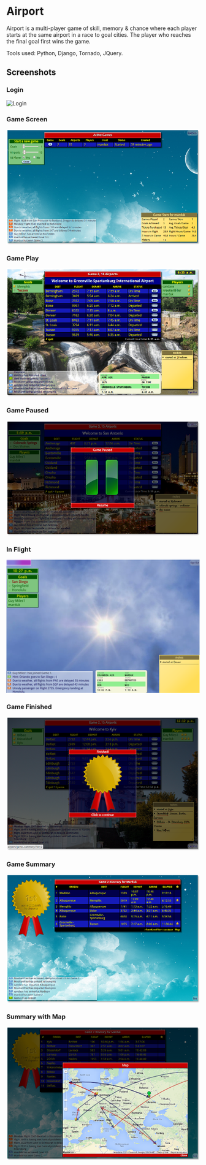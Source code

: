 # Airport

Airport is a multi-player game of skill, memory & chance where each player
starts at the same airport in a race to goal cities. The player who reaches the
final goal first wins the game.

Tools used: Python, Django, Tornado, JQuery.

## Screenshots

### Login

![Login](assets/Login.png)

### Game Screen

![Game Screen](assets/screenshots/GameScreen.png)

### Game Play

![Game Play](assets/screenshots/GamePlay.png)


### Game Paused

![Game Paused](assets/screenshots/GamePaused.png)

### In Flight

![In Flight](assets/screenshots/InFlight.png)


### Game Finished ###
![Game Finish](assets/screenshots/GameFinish.png)


### Game Summary

![Game Summary](assets/screenshots/GameSummary.png)


### Summary with Map

![Summary with Map](assets/screenshots/SummaryWithMap.png)

